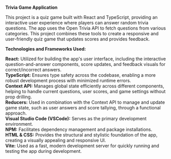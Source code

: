 <b> Trivia Game Application</b> 

This project is a quiz game built with React and TypeScript, providing an interactive user experience where players can answer random trivia questions. The app uses the Open Trivia API to fetch questions from various categories. This project combines these tools to create a responsive and user-friendly quiz game that updates scores and provides feedback. 

<b> Technologies and Frameworks Used: </b> 

<b> React:</b> Utilized for building the app's user interface, including the interactive question-and-answer components, score updates, and feedback visuals for correct/incorrect answers. <br /> 
<b> TypeScript:</b> Ensures type safety across the codebase, enabling a more robust development process with minimized runtime errors. <br /> 
<b> Context API:</b> Manages global state efficiently across different components, helping to handle current questions, user scores, and game settings without prop drilling. <br /> 
<b> Reducers:</b> Used in combination with the Context API to manage and update game state, such as user answers and score tallying, through a functional approach. <br /> 
<b> Visual Studio Code (VSCode):</b> Serves as the primary development environment. <br /> 
<b>NPM:</b> Facilitates dependency management and package installations. <br /> 
<b>HTML & CSS:</b> Provides the structural and stylistic foundation of the app, creating a visually appealing and responsive UI. <br /> 
<b>Vite:</b> Used as a fast, modern development server for quickly running and testing the app during development. <br /> 







